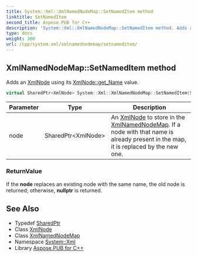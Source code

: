 ```yaml
---
title: System::Xml::XmlNamedNodeMap::SetNamedItem method
linktitle: SetNamedItem
second_title: Aspose.PUB for C++
description: 'System::Xml::XmlNamedNodeMap::SetNamedItem method. Adds an XmlNode using its XmlNode::get_Name value in C++.'
type: docs
weight: 300
url: /cpp/system.xml/xmlnamednodemap/setnameditem/
---
```

## XmlNamedNodeMap::SetNamedItem method


Adds an [XmlNode](../../xmlnode/) using its [XmlNode::get_Name](../../xmlnode/get_name/) value.

```cpp
virtual SharedPtr<XmlNode> System::Xml::XmlNamedNodeMap::SetNamedItem(SharedPtr<XmlNode> node)
```


| Parameter | Type | Description |
| --- | --- | --- |
| node | SharedPtr\<XmlNode\> | An [XmlNode](../../xmlnode/) to store in the [XmlNamedNodeMap](../). If a node with that name is already present in the map, it is replaced by the new one. |

### ReturnValue

If the **node** replaces an existing node with the same name, the old node is returned; otherwise, **nullptr** is returned.

## See Also

* Typedef [SharedPtr](../../../system/sharedptr/)
* Class [XmlNode](../../xmlnode/)
* Class [XmlNamedNodeMap](../)
* Namespace [System::Xml](../../)
* Library [Aspose.PUB for C++](../../../)
